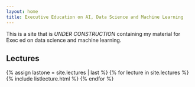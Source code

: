 ```yaml
---
layout: home
title: Executive Education on AI, Data Science and Machine Learning
---
```


This is a site that is *UNDER CONSTRUCTION* containing my material for Exec ed on data science and machine learning.

## Lectures

{% assign lastone = site.lectures | last %}
{% for lecture in site.lectures %}
{% include listlecture.html %}
{% endfor %}

